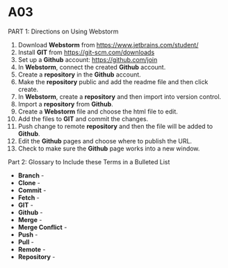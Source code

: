 # A03
PART 1: Directions on Using Webstorm

  1. Download **Webstorm** from https://www.jetbrains.com/student/
  2. Install **GIT** from https://git-scm.com/downloads
  3. Set up a **Github** account: https://github.com/join
  4. In **Webstorm**, connect the created **Github** account.
  5. Create a **repository** in the **Github** account.
  6. Make the **repository** public and add the readme file and then click create.
  7. In **Webstorm**, create a **repository** and then import into version control.
  8. Import a **repository** from **Github**.
  9. Create a **Webstorm** file and choose the html file to edit.
  10. Add the files to **GIT** and commit the changes.
  11. Push change to remote **repository** and then the file will be added to **Github**.
  12. Edit the **Github** pages and choose where to publish the URL.
  13. Check to make sure the **Github** page works into a new window.

Part 2: Glossary to Include these Terms in a Bulleted List
  
  - **Branch** - 
  - **Clone** - 
  - **Commit** - 
  - **Fetch** - 
  - **GIT** - 
  - **Github** - 
  - **Merge** - 
  - **Merge Conflict** - 
  - **Push** - 
  - **Pull** - 
  - **Remote** - 
  - **Repository** - 
